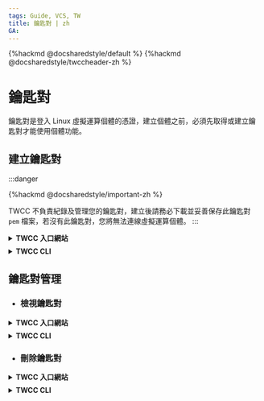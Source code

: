 ```yaml
---
tags: Guide, VCS, TW
title: 鑰匙對 | zh
GA: 
---
```


{%hackmd @docsharedstyle/default %}
{%hackmd @docsharedstyle/twccheader-zh %}

# 鑰匙對

鑰匙對是登入 Linux 虛擬運算個體的憑證，建立個體之前，必須先取得或建立鑰匙對才能使用個體功能。

## 建立鑰匙對

:::danger

{%hackmd @docsharedstyle/important-zh %}

TWCC 不負責紀錄及管理您的鑰匙對，建立後請務必下載並妥善保存此鑰匙對 `pem` 檔案，若沒有此鑰匙對，您將無法連線虛擬運算個體。
:::



<!-- 1 start -->

<details class="docspoiler">

<summary><b>TWCC 入口網站</b></summary>

<br>

### 1. 於建立虛擬運算個體時建立

- 您可於[建立虛擬運算個體](https://man.twcc.ai/@TWSC/guide-vcs-create-zh)時，於「鑰匙對」頁籤建立鑰匙對。

### 2. 於鑰匙對管理頁建立

* 點擊左側「**鑰匙對**」進入「鑰匙對管理」頁面，在此會顯示已建立的鑰匙對，點擊「**＋建立**」。

![](https://cos.twcc.ai/SYS-MANUAL/uploads/upload_34ee6ac25d60558644b998ba3497fe56.png)


* 輸入鑰匙對的名稱後點擊確認。
* 公開金鑰為非必填資訊，目的是方便在使用不同的雲端服務時，可以使用同一把金鑰。因此，使用者可以將他們在其他雲端系統內的公開金鑰填入此處，之後就可以使用此金鑰存取本系統。

![](https://cos.twcc.ai/SYS-MANUAL/uploads/upload_ad7c3fbb8755a66c3826b8c610d40fc0.png)



鑰匙對建立後，**請務必立即按「下載」並妥善保存此鑰匙對**，若沒有此鑰匙對，將無法連線到該虛擬運算個體，下載後即可關閉此對話視窗。

![](https://cos.twcc.ai/SYS-MANUAL/uploads/upload_0cdcfc942c9d1bb34462b038a6d6e5f3.png)


</details>

<!-- Space -->

<div style="height:8px"></div>

<!-- 2. start -->

<details class="docspoiler">

<summary><b>TWCC CLI</b></summary>

<br>


- 建立名為 **`key1`** 的鑰匙對

```bash
$ twccli mk key -n key1
```

:::info
為方便管理，建議為每項鑰匙對命名
:::


</details>



## 鑰匙對管理

- ### 檢視鑰匙對

<!-- 1 start -->

<details class="docspoiler">

<summary><b>TWCC 入口網站</b></summary>

<br>

* 進入「**鑰匙對管理頁**」面，剛建立好的 鑰匙對項目會列在最上方。

![](https://cos.twcc.ai/SYS-MANUAL/uploads/upload_4809774e6f1e4b521ef570c7a9a23d02.png)

- 選擇鑰匙對，進入「**鑰匙對詳細資料**」頁，可檢視建立時間，並可複製 Fingerprint 與 公開金鑰。

![](https://cos.twcc.ai/SYS-MANUAL/uploads/upload_2d1643df05cacbbb686bc10776a671aa.png)



</details>

<!-- Space -->

<div style="height:8px"></div>

<!-- 2. start -->

<details class="docspoiler">

<summary><b>TWCC CLI</b></summary>

<br>

- 檢視鑰匙對資訊

```bash
$ twccli ls key
```

![](https://cos.twcc.ai/SYS-MANUAL/uploads/upload_752e44d40060a214fa67fba1db2a1ead.png)



</details>


- ### 刪除鑰匙對

<!-- 1 start -->

<details class="docspoiler">

<summary><b>TWCC 入口網站</b></summary>

<br>

* 進入「**鑰匙對管理**」頁面 > 勾選鑰匙對 > 點選上方「**刪除**」

![](https://cos.twcc.ai/SYS-MANUAL/uploads/upload_bbfda9c9b2de52067e3d6f1e67687404.png)

- 或點選鑰匙對旁的「<i class="fa fa-ellipsis-v fa-20" aria-hidden="true"></i>」 &nbsp; > 點選「**刪除**」。
- 或進入「**鑰匙對詳細資料**」頁 > 點選上方「**刪除**」。


</details>

<!-- Space -->

<div style="height:8px"></div>

<!-- 2. start -->

<details class="docspoiler">

<summary><b>TWCC CLI</b></summary>

<br>

- 刪除名稱為 `key1` 的鑰匙對 
```bash
$ twccli rm key -n key1
```
:::danger

{%hackmd @docsharedstyle/important-zh %}
刪除後，請自行刪除本機端鑰匙對
:::spoiler
![](https://cos.twcc.ai/SYS-MANUAL/uploads/upload_0ebc5f5ed8ea2bff1c5e0d8311873eb5.png)
:::



</details>